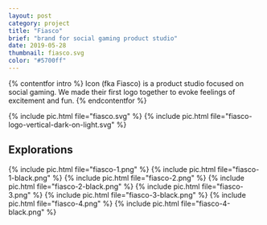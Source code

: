 ```yaml
---
layout: post
category: project
title: "Fiasco"
brief: "brand for social gaming product studio"
date: 2019-05-28
thumbnail: fiasco.svg
color: "#5700ff"
---
```


{% contentfor intro %}
Icon (fka Fiasco) is a product studio focused on social gaming. We made their first logo together to evoke feelings of excitement and fun.
{% endcontentfor %}

{% include pic.html file="fiasco.svg" %}
{% include pic.html file="fiasco-logo-vertical-dark-on-light.svg" %}

## Explorations

<div class="two-column">
	{% include pic.html file="fiasco-1.png" %}
	{% include pic.html file="fiasco-1-black.png" %}
	{% include pic.html file="fiasco-2.png" %}
	{% include pic.html file="fiasco-2-black.png" %}
	{% include pic.html file="fiasco-3.png" %}
	{% include pic.html file="fiasco-3-black.png" %}
	{% include pic.html file="fiasco-4.png" %}
	{% include pic.html file="fiasco-4-black.png" %}
</div>
